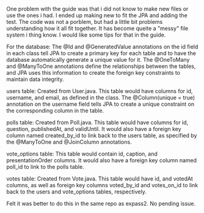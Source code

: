 One problem with the guide was that i did not know to make new files or use the ones i had.
I ended up making new to fit the JPA and adding the test. The code was not a porblem, but had a little bit problems understanding how it all fit together.
It has become queite a "messy" file system i thing know. I would like some tips for that in the guide.


For the database: The @Id and @GeneratedValue annotations on the id field in each class tell JPA to create a primary key for each table and to have the database automatically generate a unique value for it. 
The @OneToMany and @ManyToOne annotations define the relationships between the tables, and JPA uses this information to create the foreign key constraints to maintain data integrity.


users table: Created from User.java. This table would have columns for id, username, and email, as defined in the class. The @Column(unique = true) annotation on the username field tells JPA to create a unique constraint on the corresponding column in the table.

polls table: Created from Poll.java. This table would have columns for id, question, publishedAt, and validUntil. It would also have a foreign key column named created_by_id to link back to the users table, as specified by the @ManyToOne and @JoinColumn annotations.

vote_options table: This table would contain id, caption, and presentationOrder columns. It would also have a foreign key column named poll_id to link to the polls table.

votes table: Created from Vote.java. This table would have id, and votedAt columns, as well as foreign key columns voted_by_id and votes_on_id to link back to the users and vote_options tables, respectively.


Felt it was better to do this in the same repo as expass2. No pending issue.